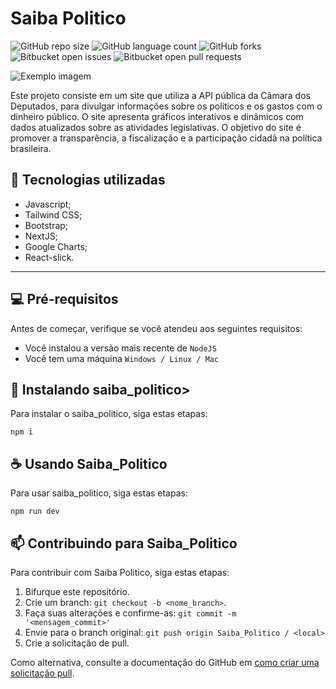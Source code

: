 # Saiba Politico

![GitHub repo size](https://img.shields.io/github/repo-size/iuricode/README-template?style=for-the-badge)
![GitHub language count](https://img.shields.io/github/languages/count/iuricode/README-template?style=for-the-badge)
![GitHub forks](https://img.shields.io/github/forks/iuricode/README-template?style=for-the-badge)
![Bitbucket open issues](https://img.shields.io/bitbucket/issues/iuricode/README-template?style=for-the-badge)
![Bitbucket open pull requests](https://img.shields.io/bitbucket/pr-raw/iuricode/README-template?style=for-the-badge)

<img src="imagem.png" alt="Exemplo imagem">

Este projeto consiste em um site que utiliza a API pública da Câmara dos Deputados, para
divulgar informações sobre os políticos e os gastos com o dinheiro público. O site apresenta
gráficos interativos e dinâmicos com dados atualizados sobre as atividades legislativas. O
objetivo do site é promover a transparência, a fiscalização e a participação cidadã na
política brasileira.

## 💼 Tecnologias utilizadas

- Javascript;
- Tailwind CSS;
- Bootstrap;
- NextJS;
- Google Charts;
- React-slick.

---


## 💻 Pré-requisitos

Antes de começar, verifique se você atendeu aos seguintes requisitos:

- Você instalou a versão mais recente de `NodeJS`
- Você tem uma máquina `Windows / Linux / Mac`

## 🚀 Instalando saiba_politico>

Para instalar o saiba_politico, siga estas etapas:
```
npm i
```

## ☕ Usando Saiba_Politico

Para usar saiba_politico, siga estas etapas:

```
npm run dev
```

## 📫 Contribuindo para Saiba_Politico

Para contribuir com Saiba Politico, siga estas etapas:

1. Bifurque este repositório.
2. Crie um branch: `git checkout -b <nome_branch>`.
3. Faça suas alterações e confirme-as: `git commit -m '<mensagem_commit>'`
4. Envie para o branch original: `git push origin Saiba_Politico / <local>`
5. Crie a solicitação de pull.

Como alternativa, consulte a documentação do GitHub em [como criar uma solicitação pull](https://help.github.com/en/github/collaborating-with-issues-and-pull-requests/creating-a-pull-request).

